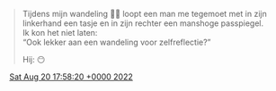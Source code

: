 > Tijdens mijn wandeling 🚶‍♂️ loopt een man me tegemoet met in zijn linkerhand een tasje en in zijn rechter een manshoge passpiegel\.   
> Ik kon het niet laten:   
> “Ook lekker aan een wandeling voor zelfreflectie?”  
>   
> Hij: 😶

<img src="../../media/tweet.ico" width="12" /> [Sat Aug 20 17:58:20 +0000 2022](https://twitter.com/DromerDenker/status/1561050012544540672)